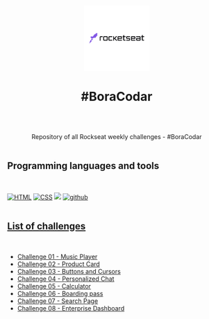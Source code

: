 <div align="center">
  <kbd>
    <img align="" width="150px" src="/logo.png">
  </kbd>
  
 # #BoraCodar

<br /><br />

Repository of all Rockseat weekly challenges - #BoraCodar <br /><br />

</div> 

## Programming languages and tools
<br />
<p align="left">
  <a href="https://github.com/Zwiicker?tab=repositories&q=&type=&language=html&sort="><img src="https://img.shields.io/badge/HTML5-E34F26?style=for-the-badge&logo=html5&logoColor=white" alt="HTML"/></a>
  <a href="https://github.com/Zwiicker?tab=repositories&q=&type=&language=css&sort="><img src="https://img.shields.io/badge/CSS-239120?&style=for-the-badge&logo=css3&logoColor=white" alt="CSS"/></a>
  <a href="https://github.com/Zwiicker?tab=repositories&q=&type=&language=javascript&sort="><img src="https://img.shields.io/badge/JavaScript-F7DF1E?style=for-the-badge&logo=javascript&logoColor=black"/></a>
  <a href="https://github.com/">
  <img src="https://img.shields.io/badge/GitHub-100000?style=for-the-badge&logo=github&logoColor=white" alt="github"/><br /><br />
</p>

<h2>List of challenges</h2>
<br>
<ul>
    <li><a href="https://zwiicker.github.io/desafios-rockseat-boraCodar/Challenge%2001%20-%20Music%20Player/">Challenge 01 - Music Player</a></li>
    <li><a href="https://zwiicker.github.io/desafios-rockseat-boraCodar/Challenge%2002%20-%20Product%20Card/">Challenge 02 - Product Card</a></li>
    <li><a href="https://zwiicker.github.io/desafios-rockseat-boraCodar/Challenge%2003%20-%20Buttons%20and%20Cursors/">Challenge 03 - Buttons and Cursors</a></li>
    <li><a href="https://zwiicker.github.io/desafios-rockseat-boraCodar/Challenge%2004%20-%20Personalized%20Chat/">Challenge 04 - Personalized Chat</a></li>
    <li><a href="https://zwiicker.github.io/desafios-rockseat-boraCodar/Challenge%2005%20-%20Calculator/">Challenge 05 - Calculator</a></li>
    <li><a href="https://zwiicker.github.io/desafios-rockseat-boraCodar/Challenge%2005%20-%20Boarding%20Pass/">Challenge 06 - Boarding pass</a></li>
    <li><a href="">Challenge 07 - Search Page</a></li>
    <li><a href="">Challenge 08 - Enterprise Dashboard</a></li>
</ul>
<br>
